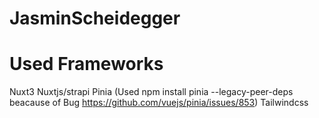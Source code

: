 # JasminScheidegger

# Used Frameworks

Nuxt3
Nuxtjs/strapi
Pinia (Used npm install pinia --legacy-peer-deps beacause of Bug https://github.com/vuejs/pinia/issues/853)
Tailwindcss
